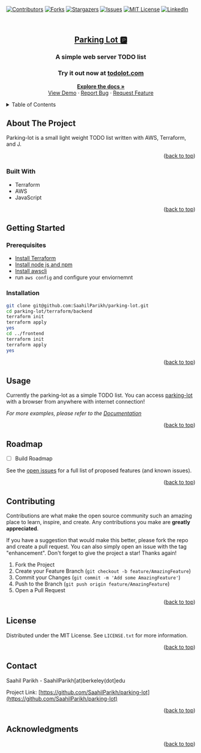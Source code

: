 <div id="top"></div>
<!--
*** Thanks for checking out the Best-README-Template. If you have a suggestion
*** that would make this better, please fork the repo and create a pull request
*** or simply open an issue with the tag "enhancement".
*** Don't forget to give the project a star!
*** Thanks again! Now go create something AMAZING! :D
-->



<!-- PROJECT SHIELDS -->
<!--
*** I'm using markdown "reference style" links for readability.
*** Reference links are enclosed in brackets [ ] instead of parentheses ( ).
*** See the bottom of this document for the declaration of the reference variables
*** for contributors-url, forks-url, etc. This is an optional, concise syntax you may use.
*** https://www.markdownguide.org/basic-syntax/#reference-style-links
-->
[![Contributors][contributors-shield]][contributors-url]
[![Forks][forks-shield]][forks-url]
[![Stargazers][stars-shield]][stars-url]
[![Issues][issues-shield]][issues-url]
[![MIT License][license-shield]][license-url]
[![LinkedIn][linkedin-shield]][linkedin-url]



<!-- PROJECT LOGO -->
<br />
<div align="center">
  <a href="https://github.com/SaahilParikh/parking-lot">
    <h2 href="https://todolot.com">Parking Lot 🅿️</h2>
  </a>

### A simple web server TODO list
### Try it out now at [todolot.com](https://todolot.com)

  <p align="center">
    <a href="https://github.com/SaahilParikh/parking-lot"><strong>Explore the docs »</strong></a>
    <br />
    <a href="https://todolot.com">View Demo</a>
    ·
    <a href="https://github.com/SaahilParikh/parking-lot/issues">Report Bug</a>
    ·
    <a href="https://github.com/SaahilParikh/parking-lot/issues">Request Feature</a>
  </p>
</div>



<!-- TABLE OF CONTENTS -->
<details>
  <summary>Table of Contents</summary>
  <ol>
    <li>
      <a href="#about-the-project">About The Project</a>
      <ul>
        <li><a href="#built-with">Built With</a></li>
      </ul>
    </li>
    <li>
      <a href="#getting-started">Getting Started</a>
      <ul>
        <li><a href="#prerequisites">Prerequisites</a></li>
        <li><a href="#installation">Installation</a></li>
      </ul>
    </li>
    <li><a href="#usage">Usage</a></li>
    <li><a href="#roadmap">Roadmap</a></li>
    <li><a href="#contributing">Contributing</a></li>
    <li><a href="#license">License</a></li>
    <li><a href="#contact">Contact</a></li>
    <li><a href="#acknowledgments">Acknowledgments</a></li>
  </ol>
</details>



<!-- ABOUT THE PROJECT -->
## About The Project

Parking-lot is a small light weight TODO list written with AWS, Terraform, and J.

<p align="right">(<a href="#top">back to top</a>)</p>



### Built With

* Terraform
* AWS
* JavaScript

<p align="right">(<a href="#top">back to top</a>)</p>



<!-- GETTING STARTED -->
## Getting Started

### Prerequisites


* [Install Terraform](https://learn.hashicorp.com/tutorials/terraform/install-cli)
* [Install node js and npm](https://docs.npmjs.com/downloading-and-installing-node-js-and-npm)
* [Install awscli](https://docs.aws.amazon.com/cli/latest/userguide/getting-started-install.html)
* run ```aws config``` and configure your enviornemnt

### Installation

```sh
git clone git@github.com:SaahilParikh/parking-lot.git
cd parking-lot/terraform/backend
terraform init
terraform apply
yes
cd ../frontend
terraform init
terraform apply
yes
```
   
<p align="right">(<a href="#top">back to top</a>)</p>



<!-- USAGE EXAMPLES -->
## Usage

Currently the parking-lot as a simple TODO list. You can access [parking-lot](https://todolot.com) with a browser from anywhere with internet connection!

_For more examples, please refer to the [Documentation](https://github.com/SaahilParikh/parking-lot)_

<p align="right">(<a href="#top">back to top</a>)</p>



<!-- ROADMAP -->
## Roadmap

- [ ] Build Roadmap

See the [open issues](https://github.com/SaahilParikh/parking-lot/issues) for a full list of proposed features (and known issues).

<p align="right">(<a href="#top">back to top</a>)</p>

<!-- CONTRIBUTING -->
## Contributing

Contributions are what make the open source community such an amazing place to learn, inspire, and create. Any contributions you make are **greatly appreciated**.

If you have a suggestion that would make this better, please fork the repo and create a pull request. You can also simply open an issue with the tag "enhancement".
Don't forget to give the project a star! Thanks again!

1. Fork the Project
2. Create your Feature Branch (`git checkout -b feature/AmazingFeature`)
3. Commit your Changes (`git commit -m 'Add some AmazingFeature'`)
4. Push to the Branch (`git push origin feature/AmazingFeature`)
5. Open a Pull Request

<p align="right">(<a href="#top">back to top</a>)</p>



<!-- LICENSE -->
## License

Distributed under the MIT License. See `LICENSE.txt` for more information.

<p align="right">(<a href="#top">back to top</a>)</p>



<!-- CONTACT -->
## Contact

Saahil Parikh - SaahilParikh[at)berkeley(dot]edu

Project Link: [https://github.com/SaahilParikh/parking-lot](https://github.com/SaahilParikh/parking-lot)

<p align="right">(<a href="#top">back to top</a>)</p>



<!-- ACKNOWLEDGMENTS -->
## Acknowledgments


<p align="right">(<a href="#top">back to top</a>)</p>



<!-- MARKDOWN LINKS & IMAGES -->
<!-- https://www.markdownguide.org/basic-syntax/#reference-style-links -->
[contributors-shield]: https://img.shields.io/github/contributors/SaahilParikh/parking-lot.svg?style=for-the-badge
[contributors-url]: https://github.com/SaahilParikh/parking-lot/graphs/contributors
[forks-shield]: https://img.shields.io/github/forks/SaahilParikh/parking-lot.svg?style=for-the-badge
[forks-url]: https://github.com/SaahilParikh/parking-lot/network/members
[stars-shield]: https://img.shields.io/github/stars/SaahilParikh/parking-lot.svg?style=for-the-badge
[stars-url]: https://github.com/SaahilParikh/parking-lot/stargazers
[issues-shield]: https://img.shields.io/github/issues/SaahilParikh/parking-lot.svg?style=for-the-badge
[issues-url]: https://github.com/SaahilParikh/parking-lot/issues
[license-shield]: https://img.shields.io/github/license/SaahilParikh/parking-lot.svg?style=for-the-badge
[license-url]: https://github.com/SaahilParikh/parking-lot/blob/master/LICENSE.txt
[linkedin-shield]: https://img.shields.io/badge/-LinkedIn-black.svg?style=for-the-badge&logo=linkedin&colorB=555
[linkedin-url]: https://www.linkedin.com/in/saahil-parikh-292698167
[product-screenshot]: https://cdn.pixabay.com/photo/2016/11/22/22/04/word-1850826_640.png
[Next.js]: https://img.shields.io/badge/next.js-000000?style=for-the-badge&logo=nextdotjs&logoColor=white
[Next-url]: https://www.lua.org
[React.js]: https://img.shields.io/badge/lua-20232A?style=for-the-badge&logo=react&logoColor=61DAFB
[React-url]: https://reactjs.org/
[Vue.js]: https://img.shields.io/badge/Vue.js-35495E?style=for-the-badge&logo=vuedotjs&logoColor=4FC08D
[Vue-url]: https://vuejs.org/
[Angular.io]: https://img.shields.io/badge/Angular-DD0031?style=for-the-badge&logo=angular&logoColor=white
[Angular-url]: https://angular.io/
[Svelte.dev]: https://img.shields.io/badge/Svelte-4A4A55?style=for-the-badge&logo=svelte&logoColor=FF3E00
[Svelte-url]: https://svelte.dev/
[Laravel.com]: https://img.shields.io/badge/Laravel-FF2D20?style=for-the-badge&logo=laravel&logoColor=white
[Laravel-url]: https://laravel.com
[Bootstrap.com]: https://img.shields.io/badge/Bootstrap-563D7C?style=for-the-badge&logo=bootstrap&logoColor=white
[Bootstrap-url]: https://getbootstrap.com
[JQuery.com]: https://img.shields.io/badge/jQuery-0769AD?style=for-the-badge&logo=jquery&logoColor=white
